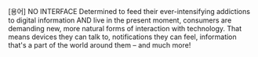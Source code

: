 [용어] NO INTERFACE
Determined to feed their ever-intensifying addictions to digital information AND live in the present moment, consumers are demanding new, more natural forms of interaction with technology. That means devices they can talk to, notifications they can feel, information that's a part of the world around them – and much more!